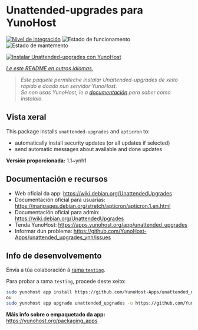<!--
NOTA: Este README foi creado automáticamente por <https://github.com/YunoHost/apps/tree/master/tools/readme_generator>
NON debe editarse manualmente.
-->

# Unattended-upgrades para YunoHost

[![Nivel de integración](https://dash.yunohost.org/integration/unattended_upgrades.svg)](https://ci-apps.yunohost.org/ci/apps/unattended_upgrades/) ![Estado de funcionamento](https://ci-apps.yunohost.org/ci/badges/unattended_upgrades.status.svg) ![Estado de mantemento](https://ci-apps.yunohost.org/ci/badges/unattended_upgrades.maintain.svg)

[![Instalar Unattended-upgrades con YunoHost](https://install-app.yunohost.org/install-with-yunohost.svg)](https://install-app.yunohost.org/?app=unattended_upgrades)

*[Le este README en outros idiomas.](./ALL_README.md)*

> *Este paquete permíteche instalar Unattended-upgrades de xeito rápido e doado nun servidor YunoHost.*  
> *Se non usas YunoHost, le a [documentación](https://yunohost.org/install) para saber como instalalo.*

## Vista xeral

This package installs `unattended-upgrades` and `apticron` to:

* automatically install security updates (or all updates if selected)
* send automatic messages about available and done updates


**Versión proporcionada:** 1.1~ynh1
## Documentación e recursos

- Web oficial da app: <https://wiki.debian.org/UnattendedUpgrades>
- Documentación oficial para usuarias: <https://manpages.debian.org/stretch/apticron/apticron.1.en.html>
- Documentación oficial para admin: <https://wiki.debian.org/UnattendedUpgrades>
- Tenda YunoHost: <https://apps.yunohost.org/app/unattended_upgrades>
- Informar dun problema: <https://github.com/YunoHost-Apps/unattended_upgrades_ynh/issues>

## Info de desenvolvemento

Envía a túa colaboración á [rama `testing`](https://github.com/YunoHost-Apps/unattended_upgrades_ynh/tree/testing).

Para probar a rama `testing`, procede deste xeito:

```bash
sudo yunohost app install https://github.com/YunoHost-Apps/unattended_upgrades_ynh/tree/testing --debug
ou
sudo yunohost app upgrade unattended_upgrades -u https://github.com/YunoHost-Apps/unattended_upgrades_ynh/tree/testing --debug
```

**Máis info sobre o empaquetado da app:** <https://yunohost.org/packaging_apps>
